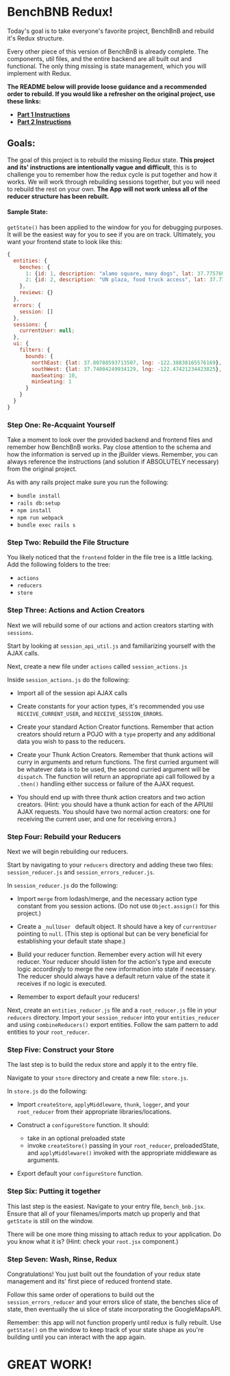 # BenchBNB Redux!

Today's goal is to take everyone's favorite project, BenchBnB and rebuild it's Redux structure.  

Every other piece of this version of BenchBnB is already complete.  The components, util files, and the entire backend are all built out and functional.  The only thing missing is state management, which you will implement with Redux.

**The README below will provide loose guidance and a recommended order to rebuild.  If you would like a refresher on the original project, use these links:**

*  [**Part 1 Instructions**](bench_bnb_i.md)
*  [**Part 2 Instructions**](bench_bnb_ii.md)

## Goals:
The goal of this project is to rebuild the missing Redux state. **This project and its' instructions are intentionally vague and difficult**, this is to challenge you to remember how the redux cycle is put together and how it works.  We will work through rebuilding sessions together, but you will need to rebuild the rest on your own.  **The App will not work unless all of the reducer structure has been rebuilt.**

#### Sample State:

``` getState() ``` has been applied to the window for you for debugging purposes.  It will be the easiest way for you to see if you are on track.  Ultimately, you want your frontend state to look like this:

```javascript
{
  entities: {
    benches: {
      1: {id: 1, description: "alamo square, many dogs", lat: 37.775769, lng: -122.43496, seating: 4, …},
      2: {id: 2, description: "UN plaza, food truck access", lat: 37.77976, lng: -122.41382, seating: 2, …}
    },
    reviews: {}
  },
  errors: {
    session: []
  },
  sessions: {
    currentUser: null;
  },
  ui: {
    filters: {
      bounds: {
        northEast: {lat: 37.80788593713507, lng: -122.38838165576169},
        southWest: {lat: 37.74004249934129, lng: -122.47421234423825},
        maxSeating: 10,
        minSeating: 1
      }
    }
  }  
}
```  

### Step One: Re-Acquaint Yourself
Take a moment to look over the provided backend and frontend files and remember how BenchBnB works.  Pay close attention to the schema and how the information is served up in the jBuilder views.  Remember, you can always reference the instructions (and solution if ABSOLUTELY necessary) from the original project.

As with any rails project make sure you run the following:
* ```bundle install```
* ```rails db:setup```
* ```npm install```
* ```npm run webpack```
* ```bundle exec rails s```

### Step Two: Rebuild the File Structure
You likely noticed that the ``` frontend ``` folder in the file tree is a little lacking.  Add the following folders to the tree:
* ```actions```
* ```reducers```
* ```store```

### Step Three: Actions and Action Creators
Next we will rebuild some of our actions and action creators starting with ``` sessions ```.

Start by looking at ``` session_api_util.js ``` and familiarizing yourself with the AJAX calls.  

Next, create a new file under ```actions``` called ```session_actions.js```

Inside ```session_actions.js``` do the following:
* Import all of the session api AJAX calls

* Create constants for your action types, it's recommended you use ```RECEIVE_CURRENT_USER```, and ```RECEIVE_SESSION_ERRORS```.

*  Create your standard Action Creator functions.  Remember that action creators should return a POJO with a ```type``` property and any additional data you wish to pass to the reducers.

* Create your Thunk Action Creators.  Remember that thunk actions will curry in arguments and return functions.  The first curried argument will be whatever data is to be used, the second curried argument will be ```dispatch```. The function will return an appropriate api call followed by a ```.then()``` handling either success or failure of the AJAX request.

* You should end up with three thunk action creators and two action creators.  (Hint: you should have a thunk action for each of the APIUtil AJAX requests.  You should have two normal action creators: one for receiving the current user, and one for receiving errors.)

### Step Four:  Rebuild your Reducers
Next we will begin rebuilding our reducers.

Start by navigating to your ```reducers``` directory and adding these two files: ```session_reducer.js``` and ```session_errors_reducer.js```.

In ```session_reducer.js``` do the following:

* Import ```merge``` from lodash/merge, and the necessary action type constant from you session actions. (Do not use ```Object.assign()``` for this project.)

* Create a ```_nullUser ``` default object. It should have a key of ```currentUser``` pointing to ```null```. (This step is optional but can be very beneficial for establishing your default state shape.)

* Build your reducer function.  Remember every action will hit every reducer.  Your reducer should listen for the action's type and execute logic accordingly to merge the new information into state if necessary.  The reducer should always have a default return value of the state it receives if no logic is executed.

* Remember to export default your reducers!

Next, create an ```entities_reducer.js``` file and a ```root_reducer.js``` file in your ```reducers``` directory.  Import your ```session_reducer``` into your ```entities_reducer``` and using ```combineReducers()``` export entities. Follow the sam pattern to add entities to your ```root_reducer```.

### Step Five: Construct your Store
The last step is to build the redux store and apply it to the entry file.

Navigate to your ```store``` directory and create a new file: ```store.js```.

In ```store.js``` do the following:

* Import ```createStore```, ```applyMiddleware```, ```thunk```, ```logger```, and your ```root_reducer``` from their appropriate libraries/locations.

* Construct a ```configureStore``` function. It should:
  * take in an optional preloaded state
  * invoke ```createStore()``` passing in your ```root_reducer```, preloadedState, and ```applyMiddleware()``` invoked with the appropriate middleware as arguments.

* Export default your ```configureStore``` function.

### Step Six: Putting it together
This last step is the easiest.  Navigate to your entry file, ```bench_bnb.jsx```.  Ensure that all of your filenames/imports match up properly and that ```getState``` is still on the window.

There will be one more thing missing to attach redux to your application.  Do you know what it is? (Hint: check your ```root.jsx``` component.)

### Step Seven: Wash, Rinse, Redux
Congratulations!  You just built out the foundation of your redux state management and its' first piece of reduced frontend state.

Follow this same order of operations to build out the ```session_errors_reducer``` and your errors slice of state, the benches slice of state, then eventually the ui slice of state incorporating the GoogleMapsAPI.   

Remember: this app will not function properly until redux is fully rebuilt.  Use ```getState()``` on the window to keep track of your state shape as you're building until you can interact with the app again.  


# GREAT WORK!
